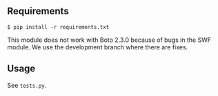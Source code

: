 
## Requirements

    $ pip install -r requirements.txt

This module does not work with Boto 2.3.0 because of bugs in the SWF module. We
use the development branch where there are fixes.


## Usage

See `tests.py`.
